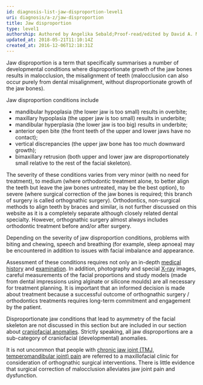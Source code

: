 ```yaml
---
id: diagnosis-list-jaw-disproportion-level1
uri: diagnosis/a-z/jaw-disproportion
title: Jaw disproportion
type: level1
authorship: Authored by Angelika Sebald;Proof-read/edited by David A. Mitchell
updated_at: 2018-05-21T11:10:14Z
created_at: 2016-12-06T12:18:31Z
---
```


<p>Jaw disproportion is a term that specifically summarises a number
    of developmental conditions where disproportionate growth
    of the jaw bones results in malocclusion, the misalignment
    of teeth (malocclusion can also occur purely from dental
    misalignment, without disproportionate growth of the jaw
    bones).</p>
<p>Jaw disproportion conditions include</p>
<ul>
    <li>mandibular hypoplasia (the lower jaw is too small) results
        in overbite;</li>
    <li>maxillary hypoplasia (the upper jaw is too small) results
        in underbite;</li>
    <li>mandibular hyperplasia (the lower jaw is too big) results
        in underbite;</li>
    <li>anterior open bite (the front teeth of the upper and lower
        jaws have no contact);</li>
    <li>vertical discrepancies (the upper jaw bone has too much downward
        growth);</li>
    <li>bimaxillary retrusion (both upper and lower jaw are disproportionately
        small relative to the rest of the facial skeleton).</li>
</ul>
<p>The severity of these conditions varies from very minor (with
    no need for treatment), to medium (where orthodontic treatment
    alone, to better align the teeth but leave the jaw bones
    untreated, may be the best option), to severe (where surgical
    correction of the jaw bones is required; this branch of surgery
    is called orthognathic surgery). Orthodontics, non-surgical
    methods to align teeth by braces and similar, is not further
    discussed on this website as it is a completely separate
    although closely related dental specialty. However, orthognathic
    surgery almost always includes orthodontic treatment before
    and/or after surgery.</p>
<p>Depending on the severity of jaw disproportion conditions, problems
    with biting and chewing, speech and breathing (for example,
    sleep apnoea) may be encountered in addition to issues with
    facial imbalance and appearance.</p>
<p>Assessment of these conditions requires not only an in-depth
    <a href="/diagnosis/tests/medical-history">medical history</a>    and <a href="/diagnosis/tests/examination">examination</a>.
    In addition, photography and special <a href="/diagnosis/tests/x-ray">X-ray</a>    images, careful measurements of the facial proportions and
    study models (made from dental impressions using alginate
    or silicone moulds) are all necessary for treatment planning.
    It is important that an informed decision is made about treatment
    because a successful outcome of orthognathic surgery / orthodontics
    treatments requires long-term commitment and engagement by
    the patient.</p>
<p>Disproportionate jaw conditions that lead to asymmetry of the
    facial skeleton are not discussed in this section but are
    included in our section about <a href="/diagnosis/a-z/craniofacial-anomalies">craniofacial anomalies</a>.
    Strictly speaking, all jaw disproportions are a sub-category
    of craniofacial (developmental) anomalies.  </p>
<p>It is not uncommon that people with <a href="/diagnosis/a-z/jaw-joint">chronic jaw joint (TMJ, temperomandibular joint) pain</a>    are referred to a maxillofacial clinic for consideration
    of orthognathic surgical interventions. There is little evidence
    that surgical correction of malocclusion alleviates jaw joint
    pain and dysfunction.</p>
